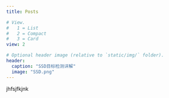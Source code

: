 ```yaml
---
title: Posts

# View.
#   1 = List
#   2 = Compact
#   3 = Card
view: 2

# Optional header image (relative to `static/img/` folder).
header:
  caption: "SSD目标检测详解"
  image: "SSD.png"
---
```

jhfsjfkjnk
